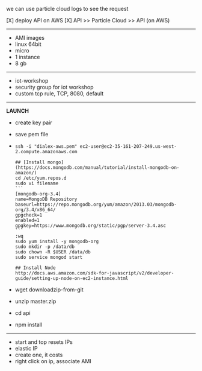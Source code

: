 we can use particle cloud logs to see the request

[X] deploy API on AWS
[X] API >> Particle Cloud >> API (on AWS)

---------

- AMI images
- linux 64bit
- micro
- 1 instance
- 8 gb

---------

- iot-workshop
- security group for iot workshop
- custom tcp rule, TCP, 8080, default

---------

**LAUNCH**

- create key pair
- save pem file
- `ssh -i "dialex-aws.pem" ec2-user@ec2-35-161-207-249.us-west-2.compute.amazonaws.com`

      ## [Install mongo](https://docs.mongodb.com/manual/tutorial/install-mongodb-on-amazon/)
      cd /etc/yum.repos.d
      sudo vi filename
      ```
      [mongodb-org-3.4]
      name=MongoDB Repository
      baseurl=https://repo.mongodb.org/yum/amazon/2013.03/mongodb-org/3.4/x86_64/
      gpgcheck=1
      enabled=1
      gpgkey=https://www.mongodb.org/static/pgp/server-3.4.asc
      ```
      :wq
      sudo yum install -y mongodb-org
      sudo mkdir -p /data/db
      sudo chown -R $USER /data/db
      sudo service mongod start

      ## Install Node
      http://docs.aws.amazon.com/sdk-for-javascript/v2/developer-guide/setting-up-node-on-ec2-instance.html

- wget downloadzip-from-git
- unzip master.zip
- cd api
- npm install

---------

- start and top resets IPs
- elastic IP
- create one, it costs
- right click on ip, associate AMI
